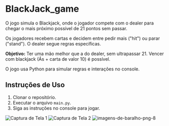 # BlackJack_game

O jogo simula o Blackjack, onde o jogador compete com o dealer para chegar o mais próximo possível de 21 pontos sem passar.

Os jogadores recebem cartas e decidem entre pedir mais ("hit") ou parar ("stand"). O dealer segue regras específicas.

**Objetivo:** Ter uma mão melhor que a do dealer, sem ultrapassar 21. Vencer com blackjack (Ás + carta de valor 10) é possível.

O jogo usa Python para simular regras e interações no console.

## Instruções de Uso

1. Clonar o repositório.
2. Executar o arquivo `main.py`.
3. Siga as instruções no console para jogar.

![Captura de Tela 1](https://github.com/nojirilucas/BlackJack_game/assets/103136574/849148a1-3c9b-47d6-b51a-515c1a7f7a14.png)
![Captura de Tela 2](https://github.com/nojirilucas/BlackJack_game/assets/103136574/5f020dd1-803d-49c8-bf95-c0c654097957.png)
![imagens-de-baralho-png-8](https://github.com/nojirilucas/BlackJack_game/assets/103136574/4797defc-71c4-43c1-b39b-9ac074b14a0a)
